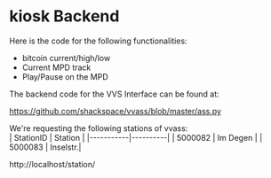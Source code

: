 kiosk Backend
=============

Here is the code for the following functionalities:
- bitcoin current/high/low
- Current MPD track
- Play/Pause on the MPD

The backend code for the VVS Interface can be found at:

https://github.com/shackspace/vvass/blob/master/ass.py

We're requesting the following stations of vvass:  
| StationID | Station  |
|-----------|----------|
| 5000082   | Im Degen |
| 5000083   | Inselstr.|
 
http://localhost/station/<stationid>
